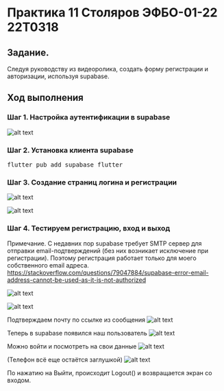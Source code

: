 # Практика 11 Столяров ЭФБО-01-22 22T0318

## Задание.
Следуя руководству из видеоролика, создать форму регистрации и авторизации, используя supabase.

## Ход выполнения
### Шаг 1. Настройка аутентификации в supabase

![alt text](screenshot/image.png)

### Шаг 2. Установка клиента supabase

<pre>flutter pub add supabase_flutter</pre>

### Шаг 3. Создание страниц логина и регистрации

![alt text](/screenshot/image2.png)

![alt text](/screenshot/image3.png)

### Шаг 4. Тестируем регистрацию, вход и выход
Примечание. С недавних пор supabase требует SMTP сервер для отправки email-подтверждений (без них возникает исключение при регистрации). Поэтому регистрация работает только для моего собственного email адреса.
https://stackoverflow.com/questions/79047884/supabase-error-email-address-cannot-be-used-as-it-is-not-authorized


![alt text](screenshot/image4.png)


![alt text](screenshot/image5.png)

Подтверждаем почту по ссылке из сообщения
![alt text](screenshot/image6.png)


Теперь в supabase появился наш пользователь
![alt text](screenshot/image7.png)

Можно войти и посмотреть на свои данные
![alt text](screenshot/image8.png)

(Телефон всё еще остаётся заглушкой)
![alt text](screenshot/image9.png)

По нажатию на Выйти, происходит Logout() и возвращается экран со входом.